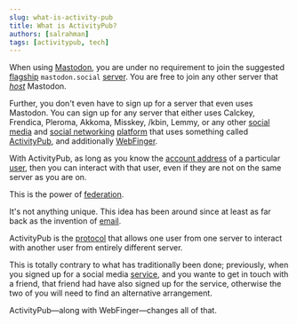 ```yaml
---
slug: what-is-activity-pub
title: What is ActivityPub?
authors: [salrahman]
tags: [activitypub, tech]
---
```


When using [Mastodon](https://joinmastodon.org/), you are under no requirement to join the suggested [flagship](/docs/glossary/fagship) `mastodon.social` [server](/docs/glossary/server). You are free to join any other server that *[host](/docs/glossary/host)* Mastodon.

Further, you don't even have to sign up for a server that even uses Mastodon. You can sign up for any server that either uses Calckey, Frendica, Pleroma, Akkoma, Misskey, /kbin, Lemmy, or any other [social media](/docs/glossary/social-media) and [social networking](/docs/glossary/social-network) [platform](/docs/glossary/platform) that uses something called [ActivityPub](https://www.w3.org/TR/activitypub/#target=_blank), and additionally [WebFinger](https://webfinger.net/#target=_blank).

With ActivityPub, as long as you know the [account address](/docs/specifications/account-address) of a particular [user](/docs/glossary/user), then you can interact with that user, even if they are not on the same server as you are on.

This is the power of [federation](/docs/glossary/federation).

It's not anything unique. This idea has been around since at least as far back as the invention of [email](/docs/glossary/email).

ActivityPub is the [protocol](/docs/glossary/protocol) that allows one user from one server to interact with another user from entirely different server.

This is totally contrary to what has traditionally been done; previously, when you signed up for a social media [service](/docs/glossary/service), and you wante to get in touch with a friend, that friend had have also signed up for the service, otherwise the two of you will need to find an alternative arrangement.

ActivityPub—along with WebFinger—changes all of that.